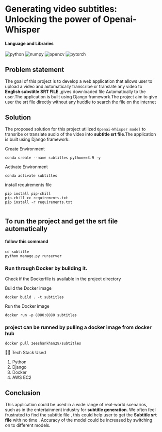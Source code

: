 # Generating video subtitles: Unlocking the power of Openai-Whisper 

#### Language and Libraries

<p>
<a><img src="https://img.shields.io/badge/Python-FFD43B?style=for-the-badge&logo=python&logoColor=darkgreen" alt="python"/></a>
<a><img src="https://img.shields.io/badge/openai-181818?style=for-the-badge&logo=openai&logoColor=white" alt="numpy"/></a>
<a><img src="https://img.shields.io/badge/whisper-181818?style=for-the-badge&logo=openai&logoColor=green" alt="opencv"/></a>
<a><img src="https://img.shields.io/badge/Django-%23EE4C2C.svg?style=for-the-badge&logo=Django&logoColor=white" alt="pytorch"/></a>
</p>

## Problem statement
The goal of this project is to develop a web application that allows user to upload a video and automatically transcribe or translate any video to **English substitle SRT FILE** ,gives downloaded file Automatically to the user.The application is built using Django framework.The project aim to give user the srt file directly without any huddle to search the file on the internet

## Solution
The proposed solution for this project utilized `Openai-Whisper model` to transribe or translate audio of the video into **subtitle srt file**.The application is built using Django framework.

Create Environment
```
conda create --name subtitles python==3.9 -y

```


Activate Environment
```
conda activate subtitles

```

install requirements file

```
pip install pip-chill
pip-chill >> requirements.txt
pip install -r requirements.txt


```




## To run the project and get the srt file automatically 
#### follow this command 
```
cd subtitle
python manage.py runserver

```

### Run through Docker by building it.
Check if the Dockerfile is available in the project directory

Build the Docker image

```
docker build . -t subtitles

```

Run the Docker image

```
docker run -p 8080:8080 subtitles

```

### project can be runned by pulling a docker image from docker hub
```
docker pull zeeshankhan29/subtitles

```
👨‍💻 Tech Stack Used
1. Python
2. Django
3. Docker
4. AWS EC2

## Conclusion
This application could be used in a wide range of real-world scenarios, such as in the entertainment industry for **subtitle generation**. We often feel frustrated to find the subtitle file , this could help user to get the **Subtitle srt file** with no time . Accuracy of the model could be increased by switching on to different models.